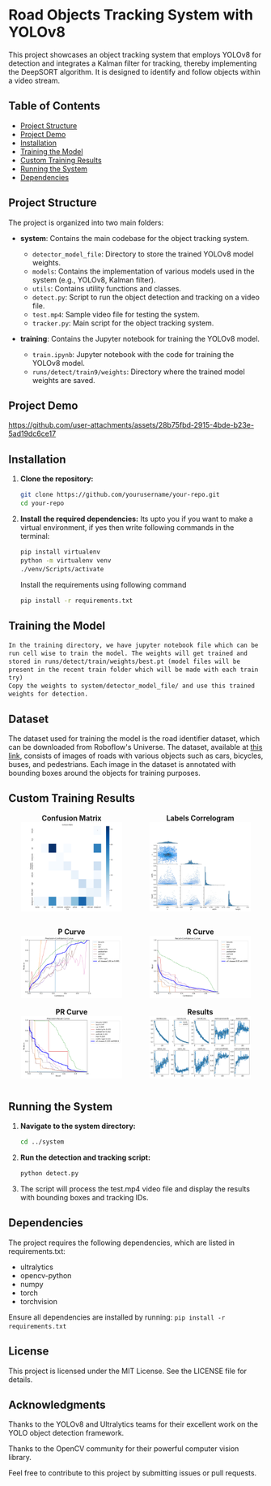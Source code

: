 # Road Objects Tracking System with YOLOv8

This project showcases an object tracking system that employs YOLOv8 for detection and integrates a Kalman filter for tracking, thereby implementing the DeepSORT algorithm. It is designed to identify and follow objects within a video stream.

## Table of Contents

- [Project Structure](#project-structure)
- [Project Demo](#project-demo)
- [Installation](#installation)
- [Training the Model](#training-the-model)
- [Custom Training Results](#custom-training-results)
- [Running the System](#running-the-system)
- [Dependencies](#dependencies)

## Project Structure

The project is organized into two main folders:

- **system**: Contains the main codebase for the object tracking system.
  - `detector_model_file`: Directory to store the trained YOLOv8 model weights.
  - `models`: Contains the implementation of various models used in the system (e.g., YOLOv8, Kalman filter).
  - `utils`: Contains utility functions and classes.
  - `detect.py`: Script to run the object detection and tracking on a video file.
  - `test.mp4`: Sample video file for testing the system.
  - `tracker.py`: Main script for the object tracking system.

- **training**: Contains the Jupyter notebook for training the YOLOv8 model.
  - `train.ipynb`: Jupyter notebook with the code for training the YOLOv8 model.
  - `runs/detect/train9/weights`: Directory where the trained model weights are saved.

## Project Demo


https://github.com/user-attachments/assets/28b75fbd-2915-4bde-b23e-5ad19dc6ce17



## Installation

1. **Clone the repository:**
   ```bash
   git clone https://github.com/yourusername/your-repo.git
   cd your-repo
   ```
2. **Install the required dependencies:**
    Its upto you if you want to make a virtual environment, if yes then write following commands in the terminal:
    ```bash
    pip install virtualenv
    python -m virtualenv venv
    ./venv/Scripts/activate
    ```
    Install the requirements using following command
    ```bash
    pip install -r requirements.txt
    ```
## Training the Model

    In the training directory, we have jupyter notebook file which can be run cell wise to train the model. The weights will get trained and stored in runs/detect/train/weights/best.pt (model files will be present in the recent train folder which will be made with each train try)
    Copy the weights to system/detector_model_file/ and use this trained weights for detection.

## Dataset

The dataset used for training the model is the road identifier dataset, which can be downloaded from Roboflow's Universe. The dataset, available at [this link](https://universe.roboflow.com/alex-wong-public-library/road-identifier), consists of images of roads with various objects such as cars, bicycles, buses, and pedestrians. Each image in the dataset is annotated with bounding boxes around the objects for training purposes.

## Custom Training Results
<div style="display: grid; grid-template-columns: repeat(2, 1fr); gap: 5px;">
  <div style="text-align: center;">
    <div><strong>Confusion Matrix</strong></div>
    <img height="80%" width="80%" src="./assets/confusion_matrix.png" alt="Confusion Matrix" title="Confusion Matrix">
  </div>
  <div style="text-align: center;">
    <div><strong>Labels Correlogram</strong></div>
    <img height="80%" width="80%" src="./assets/labels_correlogram.jpg" alt="Labels Correlogram" title="Labels Correlogram" >
  </div>
  <div style="text-align: center;">
    <div><strong>P Curve</strong></div>
    <img height="80%" width="80%" src="./assets/P_curve.png" alt="P Curve" title="P Curve" >
  </div>
  <div style="text-align: center;">
    <div><strong>R Curve</strong></div>
    <img height="80%" width="80%" src="./assets/R_curve.png" alt="R Curve" title="R Curve">
  </div>
  <div style="text-align: center;">
    <div><strong>PR Curve</strong></div>
    <img height="80%" width="80%" src="./assets/PR_curve.png" alt="PR Curve" title="PR Curve">
  </div>
  <div style="text-align: center;">
    <div><strong>Results</strong></div>
    <img height="80%" width="80%" src="./assets/results.png" alt="Results" title="Results">
  </div>
</div>

## Running the System

1. **Navigate to the system directory:**
    ```bash
    cd ../system
    ```
2. **Run the detection and tracking script:**
    ```bash
    python detect.py
    ```
3. The script will process the test.mp4 video file and display the results with bounding boxes and tracking IDs.

## Dependencies

The project requires the following dependencies, which are listed in requirements.txt:

- ultralytics
- opencv-python
- numpy
- torch
- torchvision

Ensure all dependencies are installed by running:
    ```
    pip install -r requirements.txt
    ```
## License
This project is licensed under the MIT License. See the LICENSE file for details.

## Acknowledgments
Thanks to the YOLOv8 and Ultralytics teams for their excellent work on the YOLO object detection framework.

Thanks to the OpenCV community for their powerful computer vision library.

Feel free to contribute to this project by submitting issues or pull requests.

